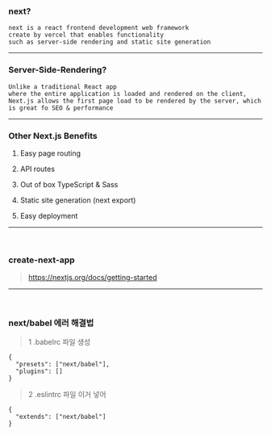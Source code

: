 ### next?

```
next is a react frontend development web framework
create by vercel that enables functionality
such as server-side rendering and static site generation
```

---

### Server-Side-Rendering?

```
Unlike a traditional React app
where the entire application is loaded and rendered on the client,
Next.js allows the first page load to be rendered by the server, which is great fo SEO & performance
```

---

### Other Next.js Benefits

1. Easy page routing

2. API routes

3. Out of box TypeScript & Sass

4. Static site generation (next export)

5. Easy deployment

---

<br>

### create-next-app

> https://nextjs.org/docs/getting-started

---

<br>

### next/babel 에러 해결법

> 1 .babelrc 파일 생성

```
{
  "presets": ["next/babel"],
  "plugins": []
}
```

> 2 .eslintrc 파일 이거 넣어

```
{
  "extends": ["next/babel"]
}
```
